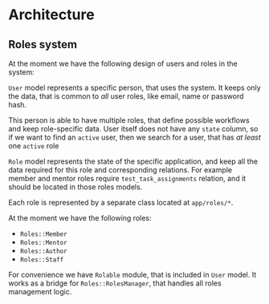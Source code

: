 # Architecture

## Roles system

At the moment we have the following design of users and roles in the system:

`User` model represents a specific person, that uses the system. It keeps only the data, that is common to _all_ user roles, like email, name or password hash.

This person is able to have multiple roles, that define possible workflows and keep role-specific data.
User itself does not have any `state` column, so if we want to find an `active` user, then we search for a user, that has _at least_ one `active` role

`Role` model represents the state of the specific application, and keep all the data required for this role and corresponding relations.
For example member and mentor roles require `test_task_assignments` relation, and it should be located in those roles models.

Each role is represented by a separate class located at `app/roles/*`.

At the moment we have the following roles:

* `Roles::Member`
* `Roles::Mentor`
* `Roles::Author`
* `Roles::Staff`

For convenience we have `Rolable` module, that is included in `User` model.
It works as a bridge for `Roles::RolesManager`, that handles all roles management logic.
